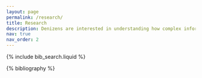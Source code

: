 ```yaml
---
layout: page
permalink: /research/
title: Research
description: Denizens are interested in understanding how complex information is encoded in the brain and in artificial neural networks. We use machine-learning approaches to fit computational models to large-scale brain data acquired during natural tasks (e.g. reading a book, listening to a story, real-world conversations, watching a movie) and study the correspondence between artificial neural network representations and brain representations. Currently, we explore how more than one language can coexist in the human brain. Below, you can find our publications, by categories, in reversed chronological order.
nav: true
nav_order: 2
---
```


<!-- _pages/publications.md -->

<!-- Bibsearch Feature -->

{% include bib_search.liquid %}

<div class="publications">

{% bibliography %}

</div>
